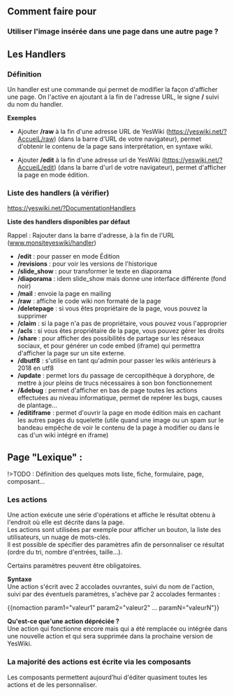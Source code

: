 ## Comment faire pour
### Utiliser l'image insérée dans une page dans une autre page ?

## Les Handlers 

### Définition 

Un handler est une commande qui permet de modifier la façon d'afficher une page. On l'active en ajoutant à la fin de l'adresse URL, le signe **/** suivi du nom du handler.  
  
**Exemples**  
  
* Ajouter **/raw** à la fin d'une adresse URL de YesWiki (https://yeswiki.net/?AccueiL/raw) (dans la barre d'URL de votre navigateur), permet d'obtenir le contenu de la page sans interprétation, en syntaxe wiki.  
  
* Ajouter **/edit** à la fin d'une adresse url de YesWiki (https://yeswiki.net/?AccueiL/edit) (dans la barre d'url de votre navigateur), permet d'afficher la page en mode édition.

### Liste des handlers (à vérifier)
https://yeswiki.net/?DocumentationHandlers

**Liste des handlers disponibles par défaut**
    
Rappel : Rajouter dans la barre d'adresse, à la fin de l'URL (www.monsiteyeswiki/handler)

* **/edit** : pour passer en mode Édition
* **/revisions**  : pour voir les versions de l'historique 
* **/slide_show**  : pour transformer le texte en diaporama 
* **/diaporama**  : idem slide_show mais donne une interface différente (fond noir)
* **/mail**  : envoie la page en mailing
* **/raw** : affiche le code wiki non formaté de la page
* **/deletepage**  : si vous êtes propriétaire de la page, vous pouvez la supprimer
* **/claim**  : si la page n'a pas de propriétaire, vous pouvez vous l'approprier
* **/acls**  : si vous êtes propriétaire de la page, vous pouvez gérer les droits 
* **/share**  : pour afficher des possibilités de partage sur les réseaux sociaux, et pour générer un code embed (iframe) qui permettra d'afficher la page sur un site externe. 
* **/dbutf8**  : s'utilise en tant qu'admin pour passer les wikis antérieurs à 2018 en utf8 
* **/update**  : permet lors du passage de cercopithèque à doryphore, de mettre à jour pleins de trucs nécessaires à son bon fonctionnement 
* **/&debug** : permet d'afficher en bas de page toutes les actions effectuées au niveau informatique, permet de repérer les bugs, causes de plantage... 
* **/editiframe**  : permet d'ouvrir la page en mode édition mais en cachant les autres pages du squelette (utile quand une image ou un spam sur le bandeau empêche de voir le contenu de la page à modifier ou dans le cas d'un wiki intégré en iframe) 

## Page "Lexique" :

!>TODO : Définition des quelques mots 
    liste, fiche, formulaire, page, composant...

### Les actions 

Une action exécute une série d'opérations et affiche le résultat obtenu à l'endroit où elle est décrite dans la page.  
Les actions sont utilisées par exemple pour afficher un bouton, la liste des utilisateurs, un nuage de mots-clés.  
Il est possible de spécifier des paramètres afin de personnaliser ce résultat (ordre du tri, nombre d'entrées, taille...).  
  
Certains paramètres peuvent être obligatoires.  
  
**Syntaxe**  
Une action s'écrit avec 2 accolades ouvrantes, suivi du nom de l'action, suivi par des éventuels paramètres, s'achève par 2 accolades fermantes :  

{{nomaction param1="valeur1" param2="valeur2" ... paramN="valeurN"}}

**Qu'est-ce que'une action dépréciée ?**  
Une action qui fonctionne encore mais qui a été remplacée ou intégrée dans une nouvelle action et qui sera supprimée dans la prochaine version de YesWiki.

### La majorité des actions est écrite via les composants

Les composants permettent aujourd’hui d'éditer quasiment toutes les actions et de les personnaliser.

